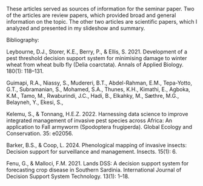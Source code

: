 These articles served as sources of information for the seminar paper. Two of the articles are review papers, which provided broad and general information on the topic. The other two articles are scientific papers, which I analyzed and presented in my slideshow and summary.


Bibliography: 

Leybourne, D.J., Storer, K.E., Berry, P., & Ellis, S. 2021. Development of a pest threshold decision support system for minimising damage to winter wheat from wheat bulb fly (Delia coarctata). Annals of Applied Biology. 180(1): 118–131.

Guimapi, R.A., Niassy, S., Mudereri, B.T., Abdel-Rahman, E.M., Tepa-Yotto, G.T., Subramanian, S., Mohamed, S.A., Thunes, K.H., Kimathi, E., Agboka, K.M., Tamo, M., Rwaburindi, J.C., Hadi, B., Elkahky, M., Sæthre, M.G., Belayneh, Y., Ekesi, S., 

Kelemu, S., & Tonnang, H.E.Z. 2022. Harnessing data science to improve integrated management of invasive pest species across Africa: An application to Fall armyworm (Spodoptera frugiperda). Global Ecology and Conservation. 35: e02056.

Barker, B.S., & Coop, L. 2024. Phenological mapping of invasive insects: Decision support for surveillance and management. Insects. 15(1): 6.

Fenu, G., & Malloci, F.M. 2021. Lands DSS: A decision support system for forecasting crop disease in Southern Sardinia. International Journal of Decision Support System Technology. 13(1): 1–18.



